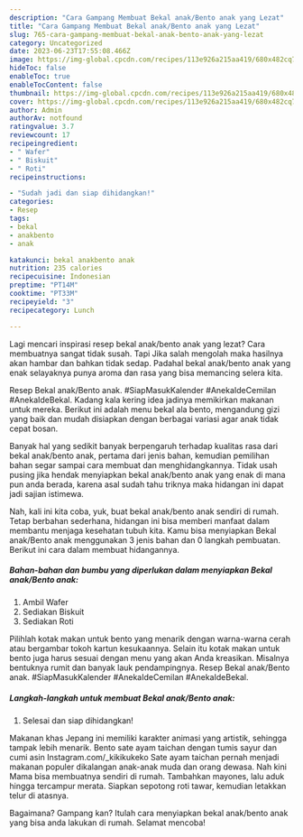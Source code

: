 ```yaml
---
description: "Cara Gampang Membuat Bekal anak/Bento anak yang Lezat"
title: "Cara Gampang Membuat Bekal anak/Bento anak yang Lezat"
slug: 765-cara-gampang-membuat-bekal-anak-bento-anak-yang-lezat
category: Uncategorized
date: 2023-06-23T17:55:08.466Z
image: https://img-global.cpcdn.com/recipes/113e926a215aa419/680x482cq70/bekal-anakbento-anak-foto-resep-utama.jpg
hideToc: false
enableToc: true
enableTocContent: false
thumbnail: https://img-global.cpcdn.com/recipes/113e926a215aa419/680x482cq70/bekal-anakbento-anak-foto-resep-utama.jpg
cover: https://img-global.cpcdn.com/recipes/113e926a215aa419/680x482cq70/bekal-anakbento-anak-foto-resep-utama.jpg
author: Admin
authorAv: notfound
ratingvalue: 3.7
reviewcount: 17
recipeingredient:
- " Wafer"
- " Biskuit"
- " Roti"
recipeinstructions:

- "Sudah jadi dan siap dihidangkan!"
categories:
- Resep
tags:
- bekal
- anakbento
- anak

katakunci: bekal anakbento anak 
nutrition: 235 calories
recipecuisine: Indonesian
preptime: "PT14M"
cooktime: "PT33M"
recipeyield: "3"
recipecategory: Lunch

---
```



Lagi mencari inspirasi resep bekal anak/bento anak yang lezat? Cara membuatnya sangat tidak susah. Tapi Jika salah mengolah maka hasilnya akan hambar dan bahkan tidak sedap. Padahal bekal anak/bento anak yang enak selayaknya punya aroma dan rasa yang bisa memancing selera kita.


Resep Bekal anak/Bento anak. #SiapMasukKalender #AnekaIdeCemilan #AnekaIdeBekal. Kadang kala kering idea jadinya memikirkan makanan untuk mereka. Berikut ini adalah menu bekal ala bento, mengandung gizi yang baik dan mudah disiapkan dengan berbagai variasi agar anak tidak cepat bosan.

Banyak hal yang sedikit banyak berpengaruh terhadap kualitas rasa dari bekal anak/bento anak, pertama dari jenis bahan, kemudian pemilihan bahan segar sampai cara membuat dan menghidangkannya. Tidak usah pusing jika hendak menyiapkan bekal anak/bento anak yang enak di mana pun anda berada, karena asal sudah tahu triknya maka hidangan ini dapat jadi sajian istimewa.


Nah, kali ini kita coba, yuk, buat bekal anak/bento anak sendiri di rumah. Tetap berbahan sederhana, hidangan ini bisa memberi manfaat dalam membantu menjaga kesehatan tubuh kita. Kamu bisa menyiapkan Bekal anak/Bento anak menggunakan 3 jenis bahan dan 0 langkah pembuatan. Berikut ini cara dalam membuat hidangannya.

<!--inarticleads1-->

##### Bahan-bahan dan bumbu yang diperlukan dalam menyiapkan Bekal anak/Bento anak:

1. Ambil  Wafer
1. Sediakan  Biskuit
1. Sediakan  Roti


Pilihlah kotak makan untuk bento yang menarik dengan warna-warna cerah atau bergambar tokoh kartun kesukaannya. Selain itu kotak makan untuk bento juga harus sesuai dengan menu yang akan Anda kreasikan. Misalnya bentuknya rumit dan banyak lauk pendampingnya. Resep Bekal anak/Bento anak. #SiapMasukKalender #AnekaIdeCemilan #AnekaIdeBekal. 

<!--inarticleads2-->

##### Langkah-langkah untuk membuat Bekal anak/Bento anak:


1. Selesai dan siap dihidangkan!

Makanan khas Jepang ini memiliki karakter animasi yang artistik, sehingga tampak lebih menarik. Bento sate ayam taichan dengan tumis sayur dan cumi asin Instagram.com/_kikikukeko Sate ayam taichan pernah menjadi makanan populer dikalangan anak-anak muda dan orang dewasa. Nah kini Mama bisa membuatnya sendiri di rumah. Tambahkan mayones, lalu aduk hingga tercampur merata. Siapkan sepotong roti tawar, kemudian letakkan telur di atasnya. 

Bagaimana? Gampang kan? Itulah cara menyiapkan bekal anak/bento anak yang bisa anda lakukan di rumah. Selamat mencoba!
